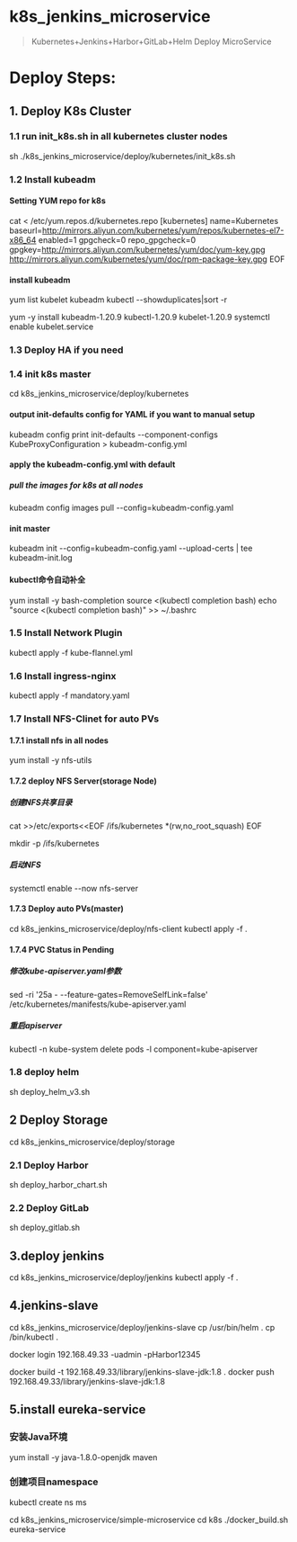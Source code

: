 # k8s_jenkins_microservice
> Kubernetes+Jenkins+Harbor+GitLab+Helm Deploy MicroService

# Deploy Steps:
## 1. Deploy K8s Cluster
### 1.1 run init_k8s.sh in all kubernetes cluster nodes 

sh ./k8s_jenkins_microservice/deploy/kubernetes/init_k8s.sh

### 1.2 Install kubeadm
#### Setting YUM repo for k8s
cat <<EOF > /etc/yum.repos.d/kubernetes.repo
[kubernetes]
name=Kubernetes
baseurl=http://mirrors.aliyun.com/kubernetes/yum/repos/kubernetes-el7-x86_64
enabled=1
gpgcheck=0
repo_gpgcheck=0
gpgkey=http://mirrors.aliyun.com/kubernetes/yum/doc/yum-key.gpg
       http://mirrors.aliyun.com/kubernetes/yum/doc/rpm-package-key.gpg
EOF

#### install kubeadm
yum list kubelet kubeadm kubectl  --showduplicates|sort -r

yum -y install kubeadm-1.20.9 kubectl-1.20.9 kubelet-1.20.9
systemctl enable kubelet.service

 
### 1.3 Deploy HA if you need

### 1.4 init k8s master
cd k8s_jenkins_microservice/deploy/kubernetes

#### output init-defaults config for YAML if you want to manual setup
kubeadm config print init-defaults --component-configs KubeProxyConfiguration > kubeadm-config.yml

#### apply the kubeadm-config.yml with default
##### pull the images for k8s at all nodes
kubeadm config images pull --config=kubeadm-config.yaml

#### init master
kubeadm init --config=kubeadm-config.yaml --upload-certs | tee kubeadm-init.log

#### kubectl命令自动补全
yum install -y bash-completion
source <(kubectl completion bash)
echo "source <(kubectl completion bash)" >> ~/.bashrc

### 1.5 Install Network Plugin
kubectl apply -f kube-flannel.yml

### 1.6 Install ingress-nginx
kubectl apply -f mandatory.yaml

### 1.7 Install NFS-Clinet for auto PVs
#### 1.7.1 install nfs in all nodes
yum install -y nfs-utils

#### 1.7.2 deploy NFS Server(storage Node)
##### 创建NFS共享目录
cat >>/etc/exports<<EOF
/ifs/kubernetes *(rw,no_root_squash)
EOF

mkdir -p /ifs/kubernetes

##### 启动NFS
systemctl enable --now nfs-server

#### 1.7.3 Deploy auto PVs(master)
cd k8s_jenkins_microservice/deploy/nfs-client
kubectl apply -f .

#### 1.7.4 PVC Status in Pending 
##### 修改kube-apiserver.yaml参数
sed -ri '25a    - --feature-gates=RemoveSelfLink=false' /etc/kubernetes/manifests/kube-apiserver.yaml

##### 重启apiserver
kubectl -n kube-system delete pods -l component=kube-apiserver

### 1.8 deploy helm
sh deploy_helm_v3.sh

## 2 Deploy Storage
cd k8s_jenkins_microservice/deploy/storage

### 2.1 Deploy Harbor
sh deploy_harbor_chart.sh

### 2.2 Deploy GitLab
sh deploy_gitlab.sh

## 3.deploy jenkins
cd k8s_jenkins_microservice/deploy/jenkins
kubectl apply -f .

## 4.jenkins-slave
cd k8s_jenkins_microservice/deploy/jenkins-slave
cp /usr/bin/helm .
cp /bin/kubectl .

docker login 192.168.49.33 -uadmin -pHarbor12345

docker build -t 192.168.49.33/library/jenkins-slave-jdk:1.8 .
docker push 192.168.49.33/library/jenkins-slave-jdk:1.8

## 5.install eureka-service
### 安装Java环境
yum install -y java-1.8.0-openjdk maven

### 创建项目namespace
kubectl create ns ms


cd k8s_jenkins_microservice/simple-microservice
cd k8s
./docker_build.sh eureka-service


